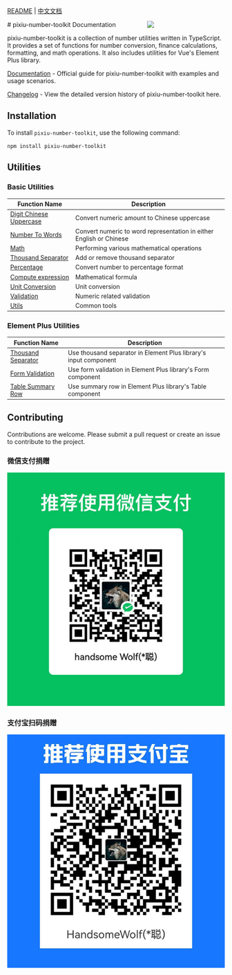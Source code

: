 [README](README.md) | [中文文档](README_zh-CN.md)

<!-- markdownlint-disable-next-line no-inline-html -->
<img src="https://user-images.githubusercontent.com/27292774/270527737-a6986457-21de-41f6-8874-7bf70f404fec.png" width="180" align="right">
# pixiu-number-toolkit Documentation

pixiu-number-toolkit is a collection of number utilities written in TypeScript. It provides a set of functions for number conversion, finance calculations, formatting, and math operations. It also includes utilities for Vue's Element Plus library.

[Documentation](https://www.muchappy.com/open_source/pixiu-number-toolkit/en-US/) - Official guide for pixiu-number-toolkit with examples and usage scenarios.

[Changelog](https://www.muchappy.com/open_source/pixiu-number-toolkit/en-US/changelog.html) - View the detailed version history of pixiu-number-toolkit here.

## Installation

To install `pixiu-number-toolkit`, use the following command:

```command
npm install pixiu-number-toolkit
```

## Utilities

### Basic Utilities

| Function Name                                                                                                                 | Description                                                         |
| ----------------------------------------------------------------------------------------------------------------------------- | ------------------------------------------------------------------- |
| [Digit Chinese Uppercase](https://www.muchappy.com/open_source/pixiu-number-toolkit/en-US/guide/digit-chinese-uppercase.html) | Convert numeric amount to Chinese uppercase                         |
| [Number To Words](https://www.muchappy.com/open_source/pixiu-number-toolkit/en-US/guide/number-to-words.html)                 | Convert numeric to word representation in either English or Chinese |
| [Math](https://www.muchappy.com/open_source/pixiu-number-toolkit/en-US/guide/math.html)                                       | Performing various mathematical operations                          |
| [Thousand Separator](https://www.muchappy.com/open_source/pixiu-number-toolkit/en-US/guide/thousand-separator.html)           | Add or remove thousand separator                                    |
| [Percentage](https://www.muchappy.com/open_source/pixiu-number-toolkit/en-US/guide/percentage.html)                           | Convert number to percentage format                                 |
| [Compute expression](https://www.muchappy.com/open_source/pixiu-number-toolkit/en-US/guide/compute-expression.html)           | Mathematical formula                                                |
| [Unit Conversion](https://www.muchappy.com/open_source/pixiu-number-toolkit/en-US/guide/unit-conversion.html)                 | Unit conversion                                                     |
| [Validation](https://www.muchappy.com/open_source/pixiu-number-toolkit/en-US/guide/validation.html)                           | Numeric related validation                                          |
| [Utils](https://www.muchappy.com/open_source/pixiu-number-toolkit/en-US/guide/utils.html)                                     | Common tools                                                        |

### Element Plus Utilities

| Function Name                                                                                                                  | Description                                                      |
| ------------------------------------------------------------------------------------------------------------------------------ | ---------------------------------------------------------------- |
| [Thousand Separator](https://www.muchappy.com/open_source/pixiu-number-toolkit/en-US/guide/element-plus-formatter.html)        | Use thousand separator in Element Plus library's input component |
| [Form Validation](https://www.muchappy.com/open_source/pixiu-number-toolkit/en-US/guide/element-plus-form-validation.html)     | Use form validation in Element Plus library's Form component     |
| [Table Summary Row](https://www.muchappy.com/open_source/pixiu-number-toolkit/en-US/guide/element-plus-table-summary-row.html) | Use summary row in Element Plus library's Table component        |

## Contributing

Contributions are welcome. Please submit a pull request or create an issue to contribute to the project.

### 微信支付捐赠

![wechatPay](docs/zh-CN/pic/wechatPay.jpg)

### 支付宝扫码捐赠

![wechatPay](docs/zh-CN/pic/aliPay.jpg)
